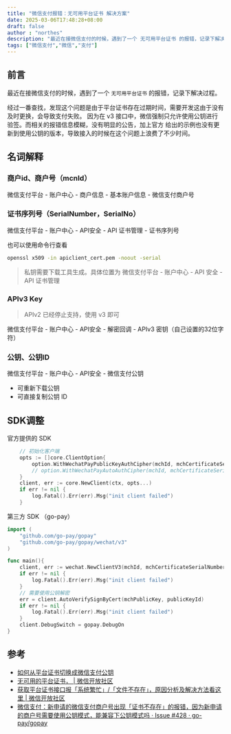 ```yaml
---
title: "微信支付报错：无可用平台证书 解决方案"
date: 2025-03-06T17:48:28+08:00
draft: false
author : "northes"
description: "最近在接微信支付的时候，遇到了一个 无可用平台证书 的报错，记录下解决过程"
tags: ["微信支付","微信","支付"]
---
```


## 前言

最近在接微信支付的时候，遇到了一个 `无可用平台证书` 的报错，记录下解决过程。

经过一番查找，发现这个问题是由于平台证书存在过期时间，需要开发这由于没有及时更换，会导致支付失败。
因为在 v3 接口中，微信强制只允许使用公钥进行验签。而相关的报错信息模糊，没有明显的公告，加上官方
给出的示例也没有更新到使用公钥的版本，导致接入的时候在这个问题上浪费了不少时间。

## 名词解释


### 商户id、商户号（mcnId）

微信支付平台 - 账户中心 - 商户信息 - 基本账户信息 - 微信支付商户号

### 证书序列号（SerialNumber，SerialNo）

微信支付平台 - 账户中心 - API安全 - API 证书管理 - 证书序列号

也可以使用命令行查看

```bash
openssl x509 -in apiclient_cert.pem -noout -serial
```

> 私钥需要下载工具生成。具体位置为
> 微信支付平台 - 账户中心 - API 安全 - API 证书管理

### APIv3 Key

> APIv2 已经停止支持，使用 v3 即可

微信支付平台 - 账户中心 - API安全 - 解密回调 - APIv3 密钥（自己设置的32位字符）

### 公钥、公钥ID

微信支付平台 - 账户中心 - API安全 - 微信支付公钥

- 可重新下载公钥
- 可直接复制公钥 ID

## SDK调整

官方提供的 SDK

```go
	// 初始化客户端
	opts := []core.ClientOption{
		option.WithWechatPayPublicKeyAuthCipher(mchId, mchCertificateSerialNumber, mchPrivateKey, publicKeyId, mchPublicKey),
		// option.WithWechatPayAutoAuthCipher(mchId, mchCertificateSerialNumber, mchPrivateKey, mchAPIv3Key),
	}
	client, err := core.NewClient(ctx, opts...)
	if err != nil {
		log.Fatal().Err(err).Msg("init client failed")
	}
````

第三方 SDK （go-pay）

```go
import (
	"github.com/go-pay/gopay"
	"github.com/go-pay/gopay/wechat/v3"
)

func main(){
	client, err := wechat.NewClientV3(mchId, mchCertificateSerialNumber, mchAPIv3Key, mchPrivateKeyStr)
	if err != nil {
		log.Fatal().Err(err).Msg("init client failed")
	}
	// 需要使用公钥解密
	err = client.AutoVerifySignByCert(mchPublicKey, publicKeyId)
	if err != nil {
		log.Fatal().Err(err).Msg("init client failed")
	}
	client.DebugSwitch = gopay.DebugOn
}
````


## 参考

- [如何从平台证书切换成微信支付公钥](https://pay.weixin.qq.com/doc/v3/merchant/4012154180)
- [无可用的平台证书， | 微信开放社区](https://developers.weixin.qq.com/community/develop/doc/000ae62b16c98001b562c57776bc00)
- [获取平台证书接口报「系统繁忙」/「文件不存在」，原因分析及解决方法看这里 | 微信开放社区](https://developers.weixin.qq.com/community/develop/article/doc/000ca894a20c983cad52242286b813)
- [微信支付：新申请的微信支付商户号出现「证书不存在」的报错，因为新申请的商户号需要使用公钥模式，能兼容下公钥模式吗 · Issue #428 · go-pay/gopay](https://github.com/go-pay/gopay/issues/428)
